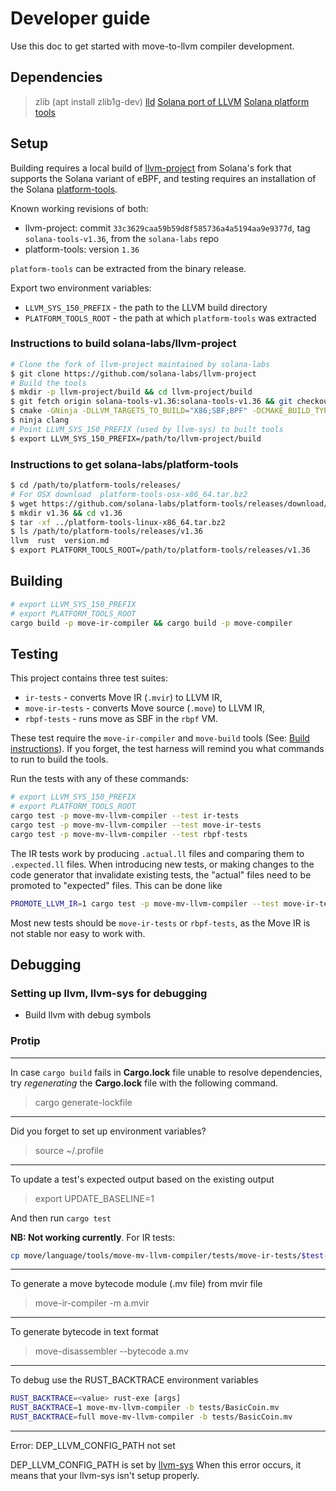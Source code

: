 # Developer guide

Use this doc to get started with move-to-llvm compiler development.

## Dependencies

> zlib (apt install zlib1g-dev)
> [lld](https://lld.llvm.org/)
> [Solana port of LLVM](https://github.com/solana-labs/llvm-project)
> [Solana platform tools](https://github.com/solana-labs/platform-tools)

## Setup

Building requires a local build of [llvm-project](https://github.com/solana-labs/llvm-project)
from Solana's fork that supports the Solana variant of eBPF,
and testing requires an installation of the Solana [platform-tools](https://github.com/solana-labs/platform-tools).

Known working revisions of both:

- llvm-project: commit `33c3629caa59b59d8f585736a4a5194aa9e9377d`,
  tag `solana-tools-v1.36`,
  from the `solana-labs` repo
- platform-tools: version `1.36`

`platform-tools` can be extracted from the binary release.

Export two environment variables:

- `LLVM_SYS_150_PREFIX` - the path to the LLVM build directory
- `PLATFORM_TOOLS_ROOT` - the path at which `platform-tools` was extracted

### Instructions to build solana-labs/llvm-project

```sh
# Clone the fork of llvm-project maintained by solana-labs
$ git clone https://github.com/solana-labs/llvm-project
# Build the tools
$ mkdir -p llvm-project/build && cd llvm-project/build
$ git fetch origin solana-tools-v1.36:solana-tools-v1.36 && git checkout solana-tools-v1.36
$ cmake -GNinja -DLLVM_TARGETS_TO_BUILD="X86;SBF;BPF" -DCMAKE_BUILD_TYPE=RelWithDebInfo -DLLVM_ENABLE_PROJECTS="clang;libcxx;libcxxabi;libunwind" ../llvm
$ ninja clang
# Point LLVM_SYS_150_PREFIX (used by llvm-sys) to built tools
$ export LLVM_SYS_150_PREFIX=/path/to/llvm-project/build
```

### Instructions to get solana-labs/platform-tools

```sh
$ cd /path/to/platform-tools/releases/
# For OSX download  platform-tools-osx-x86_64.tar.bz2
$ wget https://github.com/solana-labs/platform-tools/releases/download/v1.36/platform-tools-linux-x86_64.tar.bz2
$ mkdir v1.36 && cd v1.36
$ tar -xf ../platform-tools-linux-x86_64.tar.bz2
$ ls /path/to/platform-tools/releases/v1.36
llvm  rust  version.md
$ export PLATFORM_TOOLS_ROOT=/path/to/platform-tools/releases/v1.36
```

## Building

```sh
# export LLVM_SYS_150_PREFIX
# export PLATFORM_TOOLS_ROOT
cargo build -p move-ir-compiler && cargo build -p move-compiler
```

## Testing

This project contains three test suites:

- `ir-tests` - converts Move IR (`.mvir`) to LLVM IR,
- `move-ir-tests` - converts Move source (`.move`) to LLVM IR,
- `rbpf-tests` - runs move as SBF in the `rbpf` VM.

These test require the `move-ir-compiler` and `move-build` tools (See: [Build instructions](.#Building)). If you forget, the test harness will remind you what commands to run to build the tools.

Run the tests with any of these commands:

```sh
# export LLVM_SYS_150_PREFIX
# export PLATFORM_TOOLS_ROOT
cargo test -p move-mv-llvm-compiler --test ir-tests
cargo test -p move-mv-llvm-compiler --test move-ir-tests
cargo test -p move-mv-llvm-compiler --test rbpf-tests
```

The IR tests work by producing `.actual.ll` files and comparing them to
`.expected.ll` files. When introducing new tests, or making changes to the code
generator that invalidate existing tests, the "actual" files need to be promoted
to "expected" files. This can be done like

```sh
PROMOTE_LLVM_IR=1 cargo test -p move-mv-llvm-compiler --test move-ir-tests
```

Most new tests should be `move-ir-tests` or `rbpf-tests`,
as the Move IR is not stable nor easy to work with.

## Debugging

### Setting up llvm, llvm-sys for debugging

- Build llvm with debug symbols

### Protip

----
In case `cargo build` fails in **Cargo.lock** file unable to resolve dependencies, try *regenerating* the **Cargo.lock** file with the following command.

> cargo generate-lockfile

----
Did you forget to set up environment variables?

> source ~/.profile

----
To update a test's expected output based on the existing output

> export UPDATE_BASELINE=1

And then run `cargo test`

**NB: Not working currently**. For IR tests:

```bash
cp move/language/tools/move-mv-llvm-compiler/tests/move-ir-tests/$test-build/modules/0_Test.actual.ll tests/move-ir-tests/$test-build/modules/0_Test.expected.ll
```

----
To generate a move bytecode module (.mv file) from mvir file

> move-ir-compiler -m a.mvir

----
To generate bytecode in text format
> move-disassembler --bytecode a.mv

----
To debug use the RUST_BACKTRACE environment variables

```sh
RUST_BACKTRACE=<value> rust-exe [args]
RUST_BACKTRACE=1 move-mv-llvm-compiler -b tests/BasicCoin.mv
RUST_BACKTRACE=full move-mv-llvm-compiler -b tests/BasicCoin.mv
```

----
Error: DEP_LLVM_CONFIG_PATH not set

DEP_LLVM_CONFIG_PATH is set by [llvm-sys](https://gitlab.com/taricorp/llvm-sys.rs/-/blob/main/build.rs#L452)
When this error occurs, it means that your llvm-sys isn't setup properly.
